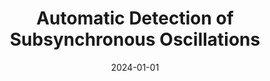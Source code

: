 ---
title: "Automatic Detection of Subsynchronous Oscillations"
collection: publications
category: conferences
permalink: /publication/2024-01-01-subsynchronous-oscillation-detection
excerpt: "This study proposes a machine learning framework for automatic detection of subsynchronous oscillations in power grids. The approach improves monitoring and enhances grid reliability."
date: 2024-01-01
venue: "CIGRE Annual Meeting 2024"
paperurl: https://doi.org/10.1109/CIGRE.2024.987654
citation: "Neagu, A., Chakravorty, D., & Cremer, J. L. (2024). 'Automatic Detection of Subsynchronous Oscillations.' CIGRE Annual Meeting 2024, 19, 234-245."
---